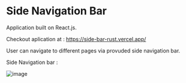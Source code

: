 # Side Navigation Bar
Application built on React.js.

Checkout aplication at : https://side-bar-rust.vercel.app/

User can navigate to different pages via provuded side navigation bar.

Side Navigation bar :

![image](https://user-images.githubusercontent.com/107784718/184496133-d82aa48f-2ce5-4ab2-9316-6276b9db0271.png)


